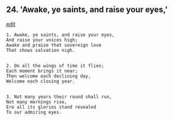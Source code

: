 
## 24.  'Awake, ye saints, and raise your eyes,'
[edit](https://docs.google.com/document/d/1XdePcNLuCQW3M_DY%2DQuqgHQCN_h1pv0h/edit?mode=html)



    1. Awake, ye saints, and raise your eyes,
    And raise your voices high;
    Awake and praise that sovereign love
    That shows salvation nigh.


    2. On all the wings of time it flies;
    Each moment brings it near;
    Then welcome each declining day,
    Welcome each closing year.


    3. Not many years their round shall run,
    Not many mornings rise,
    Ere all its glories stand revealed
    To our admiring eyes.
